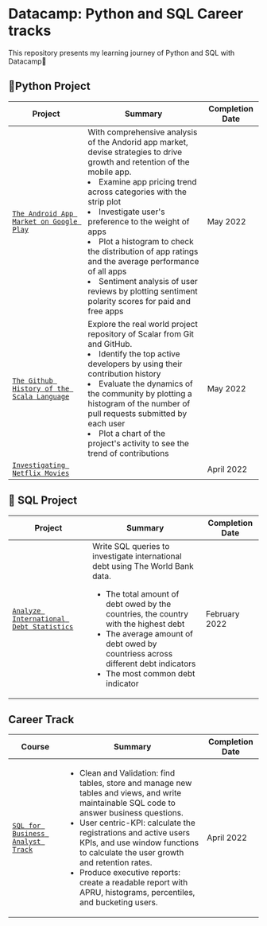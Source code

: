 # Datacamp: Python and SQL Career tracks
This repository presents my learning journey of Python and SQL with Datacamp🚀

## 🐍Python Project
| Project | Summary | Completion Date |
| --- | --- | --- |
| [`The Android App Market on Google Play`](https://app.datacamp.com/workspace/w/260f41ea-d9e2-4203-8c69-d61cdef619aa) | With comprehensive analysis of the Andorid app market, devise strategies to drive growth and retention of the mobile app. <li> Examine app pricing trend across categories with the strip plot </li> <li> Investigate user's preference to the weight of apps </li> <li> Plot a histogram to check the distribution of app ratings and the average performance of all apps</li> <li>Sentiment analysis of user reviews by plotting sentiment polarity scores for paid and free apps </li>| May 2022 |
| [`The Github History of the Scala Language`](https://app.datacamp.com/workspace/w/877c46ed-9a58-485c-ae0d-b4d6a5737b66) | Explore the real world project repository of Scalar from Git and GitHub. <li> Identify the top active developers by using their contribution history </li><li> Evaluate the dynamics of the community by plotting a histogram of the number of pull requests submitted by each user </li><li>Plot a chart of the project's activity to see the trend of contributions</li>| May 2022 |
| [`Investigating Netflix Movies`](https://github.com/JieunKim-Econ/Datacamp_SQL/blob/main/Project/Investigating%20Netflix%20Movies.ipynb) | | April 2022 |



## 📂 SQL Project
| Project | Summary | Completion Date |
| --- | --- | --- |
| [`Analyze International Debt Statistics`](https://app.datacamp.com/workspace/w/260f41ea-d9e2-4203-8c69-d61cdef619aa)| Write SQL queries to investigate international debt using The World Bank data. <ul><li>The total amount of debt owed by the countries, the country with the highest debt </li><li>The average amount of debt owed by countriess across different debt indicators</li><li>The most common debt indicator</li></ul>| February 2022 |

## Career Track
| Course | Summary | Completion Date |
| --- | --- | --- |
| [`SQL for Business Analyst Track`](https://github.com/JieunKim-Econ/Datacamp_SQL/blob/main/Certificate/SQL%20for%20Business%20Analyst%20Track.pdf) | <ul><li>Clean and Validation: find tables, store and manage new tables and views, and write maintainable SQL code to answer business questions.</li><li>User centric-KPI: calculate the registrations and active users KPIs, and use window functions to calculate the user growth and retention rates.</li> <li>Produce executive reports: create a readable report with APRU, histograms, percentiles, and bucketing users.</li></ul> | April 2022 |
